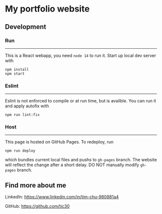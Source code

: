 # My portfolio website

## Development

### Run
---
This is a React webapp, you need `node 14` to run it. Start up local dev server with

```
npm install
npm start
```

### Eslint
---
Eslint is not enforced to compile or at run time, but is availble. You can run it and apply autofix with
```
npm run lint:fix
```

### Host
---
This page is hosted on GitHub Pages. To redeploy, run
```
npm run deploy
```
which bundles current local files and pushs to `gh-pages` branch. The website will reflect the change after a short delay. DO NOT manually modify `gh-pages` branch.


## Find more about me

LinkedIn: <https://www.linkedin.com/in/tim-chu-980881a4>

GitHub: <https://github.com/tic30>

